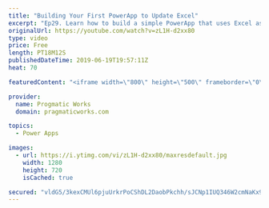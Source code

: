 ```yaml
---
title: "Building Your First PowerApp to Update Excel"
excerpt: "Ep29. Learn how to build a simple PowerApp that uses Excel as a source for updating, inserting and deleting data. Also see how to auto increment a key or a number in PowerApps.  - - - - - - - - - - - - - - - - - - - - - - - - - - - - - - - - - - - - - - - - - - - - - -- - - - - -  - - - - - - - - - -"
originalUrl: https://youtube.com/watch?v=zL1H-d2xx80
type: video
price: Free
length: PT18M12S
publishedDateTime: 2019-06-19T19:57:11Z
heat: 70

featuredContent: "<iframe width=\"800\" height=\"500\" frameborder=\"0\" src=\"https://www.youtube.com/embed/zL1H-d2xx80\" allow=\"accelerometer; autoplay; encrypted-media; gyroscope; picture-in-picture\" allowfullscreen></iframe>"

provider:
  name: Progmatic Works
  domain: pragmaticworks.com

topics:
  - Power Apps

images:
  - url: https://i.ytimg.com/vi/zL1H-d2xx80/maxresdefault.jpg
    width: 1280
    height: 720
    isCached: true

secured: "vldG5/3kexCMUl6pjuUrkrPoCShDL2DaobPkchh/sJCNp1IUQ346W2cmNaKx9JA6pHqjwQeZesQBuesSnLuu3Fdz8TSPxZMVYEyLCuvabHJiSy3xqZ2Fm80geAGGQdQip4ZPZEWhK4pXHWpz7SvBt4WuPKsQpFpZojzi7BCdwZ4rQlw5V1iNMtW0c9FkmE9sFYoycVBOiwxxMi7oFnhLTqjoC+rRo5vS3wahYEhanc1EKXyIIL8rup5YMOZK8c1h67ylXqSJoVLNLQdPL+T+zU5YG441Isv3aYu9XuHfBGRAp6Mijg5e0n4gbT7V+mvpEJiGsCxDqdpp6lxRth+BdJ+BCBGVIbuk21u/l1ZjsFkqo/VMMYok6YtGEKnxtbawU5UnhPFQqX0CLU44VUt97yII+Buix2plc8OJ5xfvBt8=;H74pKgiqk148CSI7x94M0g=="
---
```


